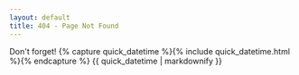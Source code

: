 ```yaml
---
layout: default
title: 404 - Page Not Found
---
```


Don't forget! {% capture quick_datetime %}{% include quick_datetime.html %}{% endcapture %}
{{ quick_datetime | markdownify }}